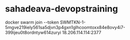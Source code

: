 # sahadeava-devopstraining



docker swarm join --token SWMTKN-1-5mgve219iely561sa5djvn3p4gxn1glhcoomtoxx84e8ovy4i7-399ijeu0t8ordntyw614zuryi 18.206.114.114:2377
